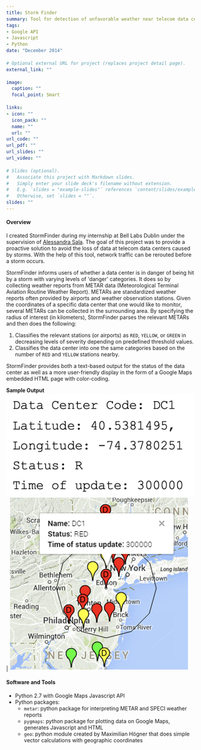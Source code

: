```yaml
---
title: Storm Finder
summary: Tool for detection of unfavorable weather near telecom data centers
tags:
- Google API
- Javascript
- Python
date: "December 2014"

# Optional external URL for project (replaces project detail page).
external_link: ""

image:
  caption: ""
  focal_point: Smart

links:
- icon: ""
  icon_pack: ""
  name: ""
  url: ""
url_code: ""
url_pdf: ""
url_slides: ""
url_video: ""

# Slides (optional).
#   Associate this project with Markdown slides.
#   Simply enter your slide deck's filename without extension.
#   E.g. `slides = "example-slides"` references `content/slides/example-slides.md`.
#   Otherwise, set `slides = ""`.
slides: ""
---
```


#### Overview
I created StormFinder during my internship at Bell Labs Dublin under the supervision of [Alessandra Sala](https://scholar.google.com/citations?user=_s17ezAAAAAJ&hl=en). The goal of this project was to provide a proactive solution to avoid the loss of data at telecom data centers caused by storms. With the help of this tool, network traffic can be rerouted before a storm occurs. 

StormFinder informs users of whether a data center is in danger of being hit by a storm with varying levels of 'danger' categories. It does so by collecting weather reports from METAR data (Meteorological Terminal Aviation Routine Weather Report). METARs are standardized weather reports often provided by airports and weather observation stations. Given the coordinates of a specific data center that one would like to monitor, several METARs can be collected in the surrounding area. By specifying the radius of interest (in kilometers), StormFinder parses the relevant METARs and then does the following:
1. Classifies the relevant stations (or airports) as `RED`, `YELLOW`, or `GREEN` in decreasing levels of severity depending on predefined threshold values.
2. Classifies the data center into one the same categories based on the number of `RED` and `YELLOW` stations nearby. 

StormFinder provides both a text-based output for the status of the data center as well as a more user-friendly display in the form of a Google Maps embedded HTML page with color-coding.

**Sample Output**
![](txt_out.png)  |  ![](map_out.png)
<!-- <div class="output_images">
    <div class="column">
        <img src="txt_out.png" alt="text" style="width:50%"/>
    </div>
    <div class="column">
        <img src="map_out.png" alt="map" style="width:50%" />
    </div>
</div> -->




#### Software and Tools 
* Python 2.7 with Google Maps Javascript API
* Python packages: 
    * `metar`: python package for interpreting METAR and SPECI weather reports
    * `pygmaps`: python package for plotting data on Google Maps, generates Javascript and HTML
    * `geo`: python module created by Maximilian Högner that does simple vector calculations with geographic coordinates

